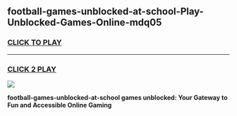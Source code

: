 
## football-games-unblocked-at-school-Play-Unblocked-Games-Online-mdq05
<h3>
<a href="https://premium76.site?title=football-games-unblocked-at-school&ref=25A">CLICK TO PLAY</a></h3>
<hr>

<h3>
<a href="https://premium76.site?title=football-games-unblocked-at-school&ref=25A">CLICK 2 PLAY</a>
  
</h3>

<a href="https://premium76.site?title=football-games-unblocked-at-school&ref=25A"><img src="https://clearcache.store/games.png"></a>


**football-games-unblocked-at-school games unblocked: Your Gateway to Fun and Accessible Online Gaming**
